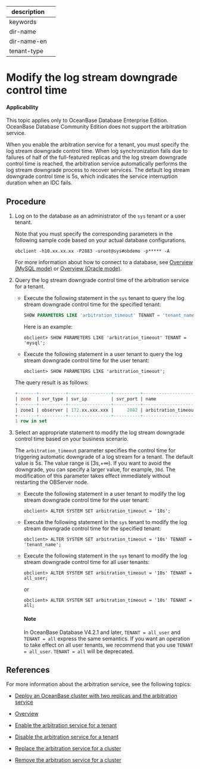 |description||
|---|---|
|keywords||
|dir-name||
|dir-name-en||
|tenant-type||

# Modify the log stream downgrade control time

<main id="notice" >
<h4>Applicability</h4>
<p>This topic applies only to OceanBase Database Enterprise Edition. OceanBase Database Community Edition does not support the arbitration service. </p>
</main>

When you enable the arbitration service for a tenant, you must specify the log stream downgrade control time. When log synchronization fails due to failures of half of the full-featured replicas and the log stream downgrade control time is reached, the arbitration service automatically performs the log stream downgrade process to recover services. The default log stream downgrade control time is 5s, which indicates the service interruption duration when an IDC fails.

## Procedure

1. Log on to the database as an administrator of the `sys` tenant or a user tenant.

   Note that you must specify the corresponding parameters in the following sample code based on your actual database configurations.

   ```shell
   obclient -h10.xx.xx.xx -P2883 -uroot@sys#obdemo -p***** -A
   ```

   For more information about how to connect to a database, see [Overview (MySQL mode)](../../../300.develop/100.application-development-of-mysql-mode/100.connect-to-oceanbase-database-of-mysql-mode/100.connection-methods-overview-of-mysql-mode.md) or [Overview (Oracle mode)](../../../300.develop/200.application-development-of-oracle-mode/100.connect-to-oceanbase-database-of-oracle-mode/100.connection-methods-overview-of-oracle-mode.md).

2. Query the log stream downgrade control time of the arbitration service for a tenant.

   * Execute the following statement in the `sys` tenant to query the log stream downgrade control time for the specified tenant:

      ```sql
      SHOW PARAMETERS LIKE 'arbitration_timeout' TENANT = 'tenant_name';
      ```

      Here is an example:

      ```shell
      obclient> SHOW PARAMETERS LIKE 'arbitration_timeout' TENANT = 'mysql';
      ```

   * Execute the following statement in a user tenant to query the log stream downgrade control time for the user tenant:

      ```shell
      obclient> SHOW PARAMETERS LIKE 'arbitration_timeout';
      ```

   The query result is as follows:

   ```sql
   +-------+----------+----------------+----------+---------------------+-----------+-------+---------------------------------------------------------------------------------------------+---------+--------+---------+-------------------+---------------+-----------+
   | zone  | svr_type | svr_ip         | svr_port | name                | data_type | value | info                                                                                        | section | scope  | source  | edit_level        | default_value | isdefault |
   +-------+----------+----------------+----------+---------------------+-----------+-------+---------------------------------------------------------------------------------------------+---------+--------+---------+-------------------+---------------+-----------+
   | zone1 | observer | 172.xx.xxx.xxx |     2882 | arbitration_timeout | TIME      | 5s    | The timeout before automatically degrading when arbitration member exists. Range: [3s,+∞]   | TRANS   | TENANT | DEFAULT | DYNAMIC_EFFECTIVE | 5s            |         1 |
   +-------+----------+----------------+----------+---------------------+-----------+-------+---------------------------------------------------------------------------------------------+---------+--------+---------+-------------------+---------------+-----------+
   1 row in set
   ```

3. Select an appropriate statement to modify the log stream downgrade control time based on your business scenario.

   The `arbitration_timeout` parameter specifies the control time for triggering automatic downgrade of a log stream for a tenant. The default value is 5s. The value range is [3s,+∞). If you want to avoid the downgrade, you can specify a larger value, for example, `30d`. The modification of this parameter takes effect immediately without restarting the OBServer node.

   * Execute the following statement in a user tenant to modify the log stream downgrade control time for the user tenant:

      ```shell
      obclient> ALTER SYSTEM SET arbitration_timeout = '10s';
      ```

   * Execute the following statement in the `sys` tenant to modify the log stream downgrade control time for the specified tenant:

      ```shell
      obclient> ALTER SYSTEM SET arbitration_timeout = '10s' TENANT = 'tenant_name';
      ```

   * Execute the following statement in the `sys` tenant to modify the log stream downgrade control time for all user tenants:

      ```shell
      obclient> ALTER SYSTEM SET arbitration_timeout = '10s' TENANT = all_user;
      ```

      or

      ```shell
      obclient> ALTER SYSTEM SET arbitration_timeout = '10s' TENANT = all;
      ```

     <main id="notice" type='explain'>
     <h4>Note</h4>
     <p>In OceanBase Database V4.2.1 and later, <code>TENANT = all_user</code> and <code>TENANT = all</code> express the same semantics. If you want an operation to take effect on all user tenants, we recommend that you use <code>TENANT = all_user</code>. <code>TENANT = all</code> will be deprecated. </p>
     </main>

## References

For more information about the arbitration service, see the following topics:

* [Deploy an OceanBase cluster with two replicas and the arbitration service](../../../400.deploy/300.deploy-oceanbase-enterprise-edition/400.deploy-through-the-command-line/200.deploy-the-oceanbase-cluster-command-line/200.deploy-the-quorum-high-availability-service.md)

* [Overview](../400.arbitration-high-availability/100.arbitration-service-overview.md)

* [Enable the arbitration service for a tenant](../400.arbitration-high-availability/200.enable-the-arbitration-service.md)

* [Disable the arbitration service for a tenant](../400.arbitration-high-availability/300.disable-the-arbitration-service.md)

* [Replace the arbitration service for a cluster](../400.arbitration-high-availability/500.replace-the-arbitration-service.md)

* [Remove the arbitration service for a cluster](../400.arbitration-high-availability/600.remove-the-arbitration-service.md)